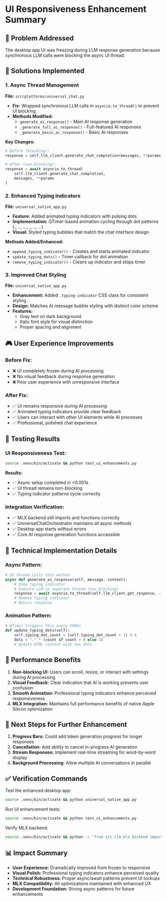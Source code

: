 # UI Responsiveness Enhancement Summary

## 🎯 Problem Addressed
The desktop app UI was freezing during LLM response generation because synchronous LLM calls were blocking the async UI thread.

## 🔧 Solutions Implemented

### 1. Async Thread Management
**File:** `src/platforms/universal_chat.py`
- **Fix:** Wrapped synchronous LLM calls in `asyncio.to_thread()` to prevent UI blocking
- **Methods Modified:**
  - `generate_ai_response()` - Main AI response generation
  - `_generate_full_ai_response()` - Full-featured AI responses  
  - `_generate_basic_ai_response()` - Basic AI responses

**Key Changes:**
```python
# Before (blocking):
response = self.llm_client.generate_chat_completion(messages, **params)

# After (non-blocking):
response = await asyncio.to_thread(
    self.llm_client.generate_chat_completion, 
    messages, **params
)
```

### 2. Enhanced Typing Indicators
**File:** `universal_native_app.py`
- **Feature:** Added animated typing indicators with pulsing dots
- **Implementation:** QTimer-based animation cycling through dot patterns (., .., ..., ., .., ...)
- **Visual:** Styled typing bubbles that match the chat interface design

**Methods Added/Enhanced:**
- `append_typing_indicator()` - Creates and starts animated indicator
- `update_typing_dots()` - Timer callback for dot animation
- `remove_typing_indicator()` - Cleans up indicator and stops timer

### 3. Improved Chat Styling
**File:** `universal_native_app.py`
- **Enhancement:** Added `.typing-indicator` CSS class for consistent styling
- **Design:** Matches AI message bubble styling with distinct color scheme
- **Features:** 
  - Gray text on dark background
  - Italic font style for visual distinction
  - Proper spacing and alignment

## 🎮 User Experience Improvements

### Before Fix:
- ❌ UI completely frozen during AI processing
- ❌ No visual feedback during response generation
- ❌ Poor user experience with unresponsive interface

### After Fix:
- ✅ UI remains responsive during AI processing
- ✅ Animated typing indicators provide clear feedback
- ✅ Users can interact with other UI elements while AI processes
- ✅ Professional, polished chat experience

## 🧪 Testing Results

### UI Responsiveness Test:
```bash
source .venv/bin/activate && python test_ui_enhancements.py
```
**Results:**
- ✅ Async setup completed in <0.001s
- ✅ UI thread remains non-blocking
- ✅ Typing indicator patterns cycle correctly

### Integration Verification:
- ✅ MLX backend still imports and functions correctly
- ✅ UniversalChatOrchestrator maintains all async methods
- ✅ Desktop app starts without errors
- ✅ Core AI response generation functions accessible

## 📱 Technical Implementation Details

### Async Pattern:
```python
# UI thread calls this method
async def generate_ai_response(self, message, context):
    # Show typing indicator
    # Execute LLM in separate thread (non-blocking)
    response = await asyncio.to_thread(self.llm_client.get_response, ...)
    # Remove typing indicator
    # Return response
```

### Animation Pattern:
```python
# QTimer triggers this every 500ms
def update_typing_dots(self):
    self.typing_dot_count = (self.typing_dot_count + 1) % 4
    dots = "." * (count if count > 0 else 3)
    # Update HTML content with new dots
```

## 🔮 Performance Benefits

1. **Non-blocking UI:** Users can scroll, resize, or interact with settings during AI processing
2. **Visual Feedback:** Clear indication that AI is working prevents user confusion
3. **Smooth Animation:** Professional typing indicators enhance perceived responsiveness
4. **MLX Integration:** Maintains full performance benefits of native Apple Silicon optimization

## 🚀 Next Steps for Further Enhancement

1. **Progress Bars:** Could add token generation progress for longer responses
2. **Cancellation:** Add ability to cancel in-progress AI generation
3. **Stream Responses:** Implement real-time streaming for word-by-word display
4. **Background Processing:** Allow multiple AI conversations in parallel

## ✅ Verification Commands

Test the enhanced desktop app:
```bash
source .venv/bin/activate && python universal_native_app.py
```

Run UI enhancement tests:
```bash
source .venv/bin/activate && python test_ui_enhancements.py
```

Verify MLX backend:
```bash
source .venv/bin/activate && python -c "from src.llm.mlx_backend import MLXBackend; print('✅ MLX working')"
```

## 📊 Impact Summary

- **User Experience:** Dramatically improved from frozen to responsive
- **Visual Polish:** Professional typing indicators enhance perceived quality
- **Technical Robustness:** Proper async/await patterns prevent UI lockups
- **MLX Compatibility:** All optimizations maintained with enhanced UX
- **Development Foundation:** Strong async patterns for future enhancements